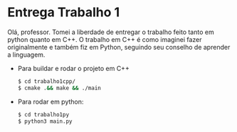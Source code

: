 # Entrega Trabalho 1

Olá, professor. Tomei a liberdade de entregar o trabalho feito tanto em python quanto em C++. O trabalho em C++ é como imaginei fazer originalmente e também fiz em Python, seguindo seu conselho de aprender a linguagem.

* Para buildar e rodar o projeto em C++
    ``` cmd
    $ cd trabalho1cpp/
    $ cmake .&& make && ./main
    ```
* Para rodar em python:
    ```cmd
    $ cd trabalho1py
    $ python3 main.py
    ```